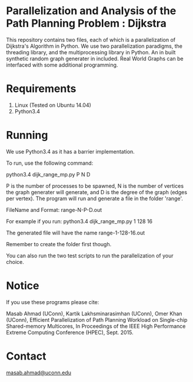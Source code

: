 
Parallelization and Analysis of the Path Planning Problem : Dijkstra
====================================================================

This repository contains two files, each of which is a parallelization of Dijkstra's Algorithm in Python.
We use two parallelization paradigms, the threading library, and the multiprocessing library in Python.
An in built synthetic random graph generater in included.
Real World Graphs can be interfaced with some additional programming.

Requirements
============

1. Linux (Tested on Ubuntu 14.04)
2. Python3.4

Running
=======

We use Python3.4 as it has a barrier implementation.

To run, use the following command:

python3.4 dijk_range_mp.py P N D

P is the number of processes to be spawned, N is the number of vertices the graph generater will generate, and D is the degree of the graph (edges per vertex).
The program will run and generate a file in the folder 'range'. 

FileName and Format: range-N-P-D.out

For example if you run:
python3.4 dijk_range_mp.py 1 128 16

The generated file will have the name range-1-128-16.out

Remember to create the folder first though.

You can also run the two test scripts to run the parallelization of your choice.

Notice
======

If you use these programs please cite:

Masab Ahmad (UConn), Kartik Lakhsminarasimhan (UConn), Omer Khan (UConn), Efficient Parallelization of Path Planning Workload on Single-chip Shared-memory Multicores, In Proceedings of the IEEE High Performance Extreme Computing Conference (HPEC), Sept. 2015.

Contact
=======

masab.ahmad@uconn.edu
